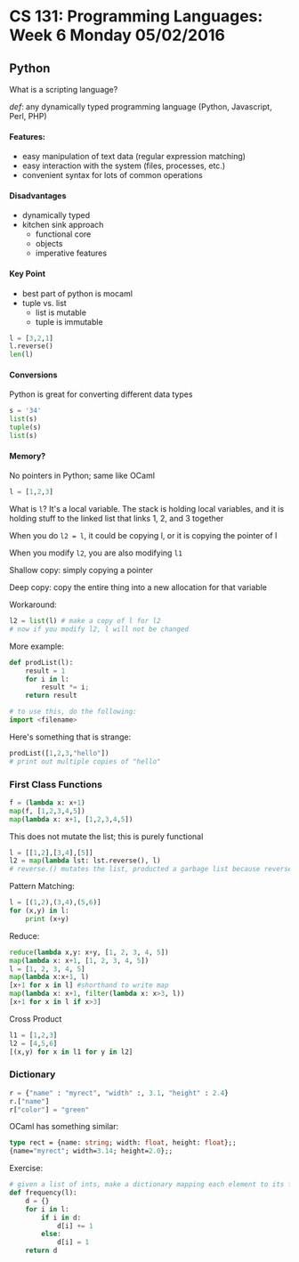 # CS 131: Programming Languages: Week 6 Monday 05/02/2016

## Python

What is a scripting language?

_def_: any dynamically typed programming language (Python, Javascript, Perl, PHP)

#### Features:

* easy manipulation of text data (regular expression matching)
* easy interaction with the system (files, processes, etc.)
* convenient syntax for lots of common operations

#### Disadvantages

* dynamically typed
* kitchen sink approach
	* functional core
	* objects
	* imperative features

#### Key Point

* best part of python is mocaml
* tuple vs. list
	* list is mutable
	* tuple is immutable

```python
l = [3,2,1]
l.reverse()
len(l)
```

#### Conversions

Python is great for converting different data types

```python
s = '34'
list(s)
tuple(s)
list(s)
```

#### Memory?

No pointers in Python; same like OCaml

```python
l = [1,2,3]
```

What is `l`? It's a local variable. The stack is holding local variables, and it is holding stuff to the linked list that links 1, 2, and 3 together

When you do `l2 = l`, it could be copying l, or it is copying the pointer of l

When you modify `l2`, you are also modifying `l1`

Shallow copy: simply copying a pointer 

Deep copy: copy the entire thing into a new allocation for that variable

Workaround:

```python
l2 = list(l) # make a copy of l for l2
# now if you modify l2, l will not be changed
```

More example:

```python
def prodList(l):
	result = 1
	for i in l:
		result *= i;
	return result

# to use this, do the following:
import <filename>
```

Here's something that is strange:

```python
prodList([1,2,3,"hello"])
# print out multiple copies of "hello"
```
### First Class Functions

```python
f = (lambda x: x+1)
map(f, [1,2,3,4,5])
map(lambda x: x+1, [1,2,3,4,5])
```

This does not mutate the list; this is purely functional

```python
l = [[1,2],[3,4],[5]]
l2 = map(lambda lst: lst.reverse(), l)
# reverse.() mutates the list, producted a garbage list because reverse doesn't return anything
```

Pattern Matching:

```python
l = [(1,2),(3,4),(5,6)]
for (x,y) in l:
	print (x+y)
```

Reduce:

```python
reduce(lambda x,y: x+y, [1, 2, 3, 4, 5])
map(lambda x: x+1, [1, 2, 3, 4, 5])
l = [1, 2, 3, 4, 5]
map(lambda x:x+1, l)
[x+1 for x in l] #shorthand to write map
map(lambda x: x+1, filter(lambda x: x>3, l))
[x+1 for x in l if x>3]
```

Cross Product

```python
l1 = [1,2,3]
l2 = [4,5,6]
[(x,y) for x in l1 for y in l2]
```

### Dictionary

```python
r = {"name" : "myrect", "width" :, 3.1, "height" : 2.4}
r.["name"]
r["color"] = "green"
```

OCaml has something similar:

```ocaml
type rect = {name: string; width: float, height: float};;
{name="myrect"; width=3.14; height=2.0};;
```

Exercise:

```python
# given a list of ints, make a dictionary mapping each element to its frequency
def frequency(l):
	d = {}
	for i in l:
		if i in d:
			d[i] += 1
		else:
			d[i] = 1
	return d
```

## 

